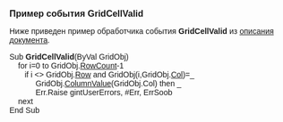 ﻿<html>
<head>
<title>GridCellValid</title>
</head>

<body>

<p><font size="3" face="Arial"><strong>Пример события GridCellValid</strong></font></p>

<p><font face="Arial">Ниже приведен пример обработчика события <strong>
GridCellValid</strong> из <a
href="../Defs/doc.html">описания документа</a>.<br>
</font></p>

<p><font face="Arial">Sub <strong>GridCellValid</strong>(ByVal 
GridObj)<br>
&nbsp;&nbsp;&nbsp; for i=0 to GridObj.<a href="../Functions/ASDOC/AsGrid/RowCount.html">RowCount</a>-1<br>
&nbsp;&nbsp;&nbsp;&nbsp;&nbsp;&nbsp; if i &lt;&gt; GridObj.<a
href="../Functions/ASDOC/AsGrid/Row.html">Row</a> and GridObj(i,GridObj.<a
href="../Functions/ASDOC/AsGrid/Col.html">Col</a>)=_<br>
&nbsp;&nbsp;&nbsp;&nbsp;&nbsp;&nbsp;&nbsp;&nbsp;&nbsp;&nbsp;&nbsp; GridObj.<a
href="../Functions/ASDOC/AsGrid/ColumnValue.html">ColumnValue</a>(GridObj.Col) 
then _<br>
&nbsp;&nbsp;&nbsp;&nbsp;&nbsp;&nbsp;&nbsp;&nbsp;&nbsp;&nbsp;&nbsp; Err.Raise 
gintUserErrors, #Err, ErrSoob<br>
&nbsp;&nbsp;&nbsp; next<br>
End Sub<br>
</font></p>
</body>
</html>

